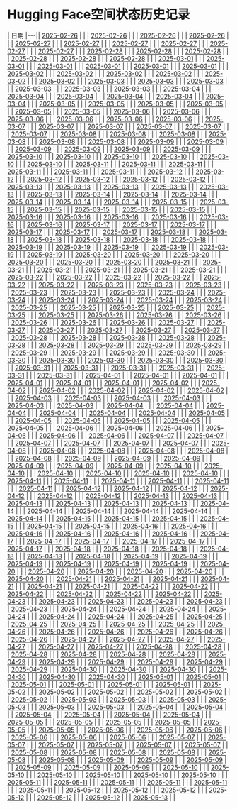 # Hugging Face空间状态历史记录

| 日期 
|---|| [2025-02-26](https://github.com/ixmust/spaces-keep/commits/d5b6251a80a552487b2d7ccdd7d08c82960aa567/docs/index.html) |  |
| [2025-02-26](https://github.com/ixmust/spaces-keep/commits/a5976fc430a83c115f388cb45b9cdbac300b9a9e/docs/index.html) |  |
| [2025-02-26](https://github.com/ixmust/spaces-keep/commits/42693466d1b690451670179c2ca18577f687f5d1/docs/index.html) |  |
| [2025-02-26](https://github.com/ixmust/spaces-keep/commits/b7b3fa8c8fca05c8bb32f5ce7f858420e1190235/docs/index.html) |  |
| [2025-02-27](https://github.com/ixmust/spaces-keep/commits/aa7029a00498c7465a0a9bcaaff8bb6c4bbcad1e/docs/index.html) |  |
| [2025-02-27](https://github.com/ixmust/spaces-keep/commits/a84dadc1ded42eb31fe82af9e59ab325e8b69bcf/docs/index.html) |  |
| [2025-02-27](https://github.com/ixmust/spaces-keep/commits/f6a098b542be5dcff5d11da46483be3348e4200f/docs/index.html) |  |
| [2025-02-27](https://github.com/ixmust/spaces-keep/commits/e58b9b545b9edfd0888dc5f021b3ca41d3e54eb5/docs/index.html) |  |
| [2025-02-27](https://github.com/ixmust/spaces-keep/commits/f98a1352f7293589ac2a6f13edaba9a42fa31cfe/docs/index.html) |  |
| [2025-02-27](https://github.com/ixmust/spaces-keep/commits/49ebbdab2e31f2c55447d997bf86f9a828b14c35/docs/index.html) |  |
| [2025-02-28](https://github.com/ixmust/spaces-keep/commits/e5c2f5dd98825397a4adea18907b040cbd76fae7/docs/index.html) |  |
| [2025-02-28](https://github.com/ixmust/spaces-keep/commits/a04b6bc6d195aa08072ab85f6ec001d4a2fe002a/docs/index.html) |  |
| [2025-02-28](https://github.com/ixmust/spaces-keep/commits/10e8a13cb6837ae4a9e697fddedc4b16ce9030ad/docs/index.html) |  |
| [2025-02-28](https://github.com/ixmust/spaces-keep/commits/e20d595f7ac2b10d2e73938f6407400f9886947e/docs/index.html) |  |
| [2025-02-28](https://github.com/ixmust/spaces-keep/commits/4e6dab499adc2e917d43c6112b2234c1fa8a3e4f/docs/index.html) |  |
| [2025-02-28](https://github.com/ixmust/spaces-keep/commits/5ee50d3bb6d5c1b4d57d0e92d1f6303668a1c5cf/docs/index.html) |  |
| [2025-03-01](https://github.com/ixmust/spaces-keep/commits/ca33602b82c749fe074740f879ec4889618b2b25/docs/index.html) |  |
| [2025-03-01](https://github.com/ixmust/spaces-keep/commits/96c99ed19c1bf160e50d7c6f930e7bc99f237b75/docs/index.html) |  |
| [2025-03-01](https://github.com/ixmust/spaces-keep/commits/e44a8f70daf1325bb88dc668096251af2a0be6f8/docs/index.html) |  |
| [2025-03-01](https://github.com/ixmust/spaces-keep/commits/b0b52c1eb800702b5ca8b3f66c599dc2eb3c0e4e/docs/index.html) |  |
| [2025-03-01](https://github.com/ixmust/spaces-keep/commits/d8cb9af303a93dd91ca8ebfbc24221daaf169faa/docs/index.html) |  |
| [2025-03-01](https://github.com/ixmust/spaces-keep/commits/d889e32f7e7a1908e000231d17e63ed6b3527356/docs/index.html) |  |
| [2025-03-02](https://github.com/ixmust/spaces-keep/commits/a9db50729049b35a2c093dcf36e2c6c1ef92ef17/docs/index.html) |  |
| [2025-03-02](https://github.com/ixmust/spaces-keep/commits/74c29a220b9123449e2cf864753f5e68c39092d8/docs/index.html) |  |
| [2025-03-02](https://github.com/ixmust/spaces-keep/commits/91bffefb71bf7dd7a860d436c211f25b252681c6/docs/index.html) |  |
| [2025-03-02](https://github.com/ixmust/spaces-keep/commits/3ac3faee8a7cf25a863f6e2ddf04e0d030840b1a/docs/index.html) |  |
| [2025-03-02](https://github.com/ixmust/spaces-keep/commits/035fc32cf930901d755842ceafdb5be13a11ed22/docs/index.html) |  |
| [2025-03-02](https://github.com/ixmust/spaces-keep/commits/3170097d9102ecca5f5b9354c14ca2d457a79d22/docs/index.html) |  |
| [2025-03-03](https://github.com/ixmust/spaces-keep/commits/f06fd8396e6bf85620654ce57ec44448892ec969/docs/index.html) |  |
| [2025-03-03](https://github.com/ixmust/spaces-keep/commits/e545046f516bf7570a0ccfaa87ff6283f4096e8c/docs/index.html) |  |
| [2025-03-03](https://github.com/ixmust/spaces-keep/commits/eea661352c907668cc2f758ebf81e533a8a9c530/docs/index.html) |  |
| [2025-03-03](https://github.com/ixmust/spaces-keep/commits/e434ebe4e6109007f056725835bf3924887968d6/docs/index.html) |  |
| [2025-03-03](https://github.com/ixmust/spaces-keep/commits/6b7ce179553a2b9d83238151e442aa598adf20bf/docs/index.html) |  |
| [2025-03-03](https://github.com/ixmust/spaces-keep/commits/cf3e0681219a5ebde4d53500d11f96abaf8c1bc5/docs/index.html) |  |
| [2025-03-04](https://github.com/ixmust/spaces-keep/commits/d50a35999239fe451fcffe653768490451fbfdbf/docs/index.html) |  |
| [2025-03-04](https://github.com/ixmust/spaces-keep/commits/dbc1c2f716fa866a7e64ae90e9592a82d8ecb467/docs/index.html) |  |
| [2025-03-04](https://github.com/ixmust/spaces-keep/commits/494d9b45155cb26f821beba62d2287e89a6bfb64/docs/index.html) |  |
| [2025-03-04](https://github.com/ixmust/spaces-keep/commits/1efe79398a2fbdf5ca1ad6f9d6176e0329ee14af/docs/index.html) |  |
| [2025-03-04](https://github.com/ixmust/spaces-keep/commits/d9a72b06cf51ccc21cc1e8fb23afd77450c22ab0/docs/index.html) |  |
| [2025-03-04](https://github.com/ixmust/spaces-keep/commits/32eba2b72a6c2b0f54d5c4ec5b3fcb3874a5d12d/docs/index.html) |  |
| [2025-03-05](https://github.com/ixmust/spaces-keep/commits/e51eee219fbcb737c359e886985de2b2ad1c0534/docs/index.html) |  |
| [2025-03-05](https://github.com/ixmust/spaces-keep/commits/18a42b0b45c8dd4ae04cae00fdf9f98cae297b8d/docs/index.html) |  |
| [2025-03-05](https://github.com/ixmust/spaces-keep/commits/937dedf4ea66e6235f9bb33017b3154193278b29/docs/index.html) |  |
| [2025-03-05](https://github.com/ixmust/spaces-keep/commits/ac98f988f03ade0f507d85b50300806886040f4f/docs/index.html) |  |
| [2025-03-05](https://github.com/ixmust/spaces-keep/commits/8a52ce190ecac1ca227e6c87be4b5260a6de8dd6/docs/index.html) |  |
| [2025-03-05](https://github.com/ixmust/spaces-keep/commits/5f36d28860fa47891ceeb086b1efa29f3c67daa7/docs/index.html) |  |
| [2025-03-06](https://github.com/ixmust/spaces-keep/commits/b636539bf85b39024811b6f894c1b9cb39b9e0ca/docs/index.html) |  |
| [2025-03-06](https://github.com/ixmust/spaces-keep/commits/a2402a8abca20c6481ffdf6fc1e7b441ee37e82f/docs/index.html) |  |
| [2025-03-06](https://github.com/ixmust/spaces-keep/commits/cc7efa5a7c9dc91f63d50f6de92c102a63341c8f/docs/index.html) |  |
| [2025-03-06](https://github.com/ixmust/spaces-keep/commits/c9f70820bc9ee0604a8702f4716fd5789bab88ba/docs/index.html) |  |
| [2025-03-06](https://github.com/ixmust/spaces-keep/commits/035bec1b0f9687e0b25f78b118ac6c9b84106d3d/docs/index.html) |  |
| [2025-03-06](https://github.com/ixmust/spaces-keep/commits/298b67d9f9c4cefea2950555c77917099539eb89/docs/index.html) |  |
| [2025-03-07](https://github.com/ixmust/spaces-keep/commits/751a15f6e9c9efab1f0a79b9f809e97c0a9f8e68/docs/index.html) |  |
| [2025-03-07](https://github.com/ixmust/spaces-keep/commits/0ad8288a534ff2a361f89ed49f1e5e931b70570a/docs/index.html) |  |
| [2025-03-07](https://github.com/ixmust/spaces-keep/commits/ca660f8cf1d46eeb5adc62100170230aeb092190/docs/index.html) |  |
| [2025-03-07](https://github.com/ixmust/spaces-keep/commits/511982fc60193a94787042f836861d2eebd9daba/docs/index.html) |  |
| [2025-03-07](https://github.com/ixmust/spaces-keep/commits/3eed946ce0aac3e765af72bf707f9ec4b5bd5f0d/docs/index.html) |  |
| [2025-03-07](https://github.com/ixmust/spaces-keep/commits/123b57670281486a4dd43f084e67564a444a3f3d/docs/index.html) |  |
| [2025-03-08](https://github.com/ixmust/spaces-keep/commits/3f4835aa093f4d92b7fd364bf12c5f79813f4d9c/docs/index.html) |  |
| [2025-03-08](https://github.com/ixmust/spaces-keep/commits/decdca7e48b32c331cdd817f1258ca2ab78cffa4/docs/index.html) |  |
| [2025-03-08](https://github.com/ixmust/spaces-keep/commits/87b998fc5d680873c5edee122580e0a421091f98/docs/index.html) |  |
| [2025-03-08](https://github.com/ixmust/spaces-keep/commits/1979d5a593f89959cd78888eb489ada1118a19d2/docs/index.html) |  |
| [2025-03-08](https://github.com/ixmust/spaces-keep/commits/ea395a0cef19804b815c5d067c58d44817f8e075/docs/index.html) |  |
| [2025-03-08](https://github.com/ixmust/spaces-keep/commits/63cf371f36cd0bd035354866512d56a4d2edd997/docs/index.html) |  |
| [2025-03-09](https://github.com/ixmust/spaces-keep/commits/b0e47a583b98274605d75551fd7145486353827a/docs/index.html) |  |
| [2025-03-09](https://github.com/ixmust/spaces-keep/commits/fcd954c9bb1ed18f78731480abd97e8ab5d077db/docs/index.html) |  |
| [2025-03-09](https://github.com/ixmust/spaces-keep/commits/a350e668d2cbd9e01234f9c822b9a0d74f6a66e5/docs/index.html) |  |
| [2025-03-09](https://github.com/ixmust/spaces-keep/commits/a27071f5655fe1bf28fa664ca1c1ad1a341a83b4/docs/index.html) |  |
| [2025-03-09](https://github.com/ixmust/spaces-keep/commits/98f9da26acac45c7fb3cdbb617c2d251cee65623/docs/index.html) |  |
| [2025-03-09](https://github.com/ixmust/spaces-keep/commits/4261cba6a4fc628b9b0c8a3d56925f08b6acf7c3/docs/index.html) |  |
| [2025-03-10](https://github.com/ixmust/spaces-keep/commits/ddddd9e4bdc36a42ab5faf90af03632bdfcb9fd3/docs/index.html) |  |
| [2025-03-10](https://github.com/ixmust/spaces-keep/commits/e1f9cae68b103108388de59d346e7308a74bc040/docs/index.html) |  |
| [2025-03-10](https://github.com/ixmust/spaces-keep/commits/90749b690f5b25460c3cb9d2c4ddfcda6c83f9b6/docs/index.html) |  |
| [2025-03-10](https://github.com/ixmust/spaces-keep/commits/eba9a43654d18f43149e6868ef827e19c9c5b2fa/docs/index.html) |  |
| [2025-03-10](https://github.com/ixmust/spaces-keep/commits/4e44b4703b43e0128f3c0526cb703afbe65d8cf7/docs/index.html) |  |
| [2025-03-10](https://github.com/ixmust/spaces-keep/commits/3a75527055e09d19fc80999e039414d1333781bd/docs/index.html) |  |
| [2025-03-11](https://github.com/ixmust/spaces-keep/commits/655ab6e72cacca91e6a9365ec3ba3469b80381df/docs/index.html) |  |
| [2025-03-11](https://github.com/ixmust/spaces-keep/commits/7e1f302e91715259d6b4fc54f247777dc0ee857f/docs/index.html) |  |
| [2025-03-11](https://github.com/ixmust/spaces-keep/commits/5c03561ff0d5e22314051e55c95e7b5e0132145d/docs/index.html) |  |
| [2025-03-11](https://github.com/ixmust/spaces-keep/commits/4d875e82f99bbdf1fce240c0a6c8d0f6fdc15232/docs/index.html) |  |
| [2025-03-11](https://github.com/ixmust/spaces-keep/commits/23b6f353d6fc7d24d12b8246f1b8084e3d91a802/docs/index.html) |  |
| [2025-03-11](https://github.com/ixmust/spaces-keep/commits/dd9adb70ee81916e959943c00d3da85370c18ef1/docs/index.html) |  |
| [2025-03-12](https://github.com/ixmust/spaces-keep/commits/999829805d40390b934c82b7ed6f9876b3003a48/docs/index.html) |  |
| [2025-03-12](https://github.com/ixmust/spaces-keep/commits/a1a5e657fd45b677d4d186d731501ddb4c61fb02/docs/index.html) |  |
| [2025-03-12](https://github.com/ixmust/spaces-keep/commits/e9fe1b00a30a6a950adea065405c61468003c12f/docs/index.html) |  |
| [2025-03-12](https://github.com/ixmust/spaces-keep/commits/2c1246d7dd8cc88c1dc002c5cd4e1bfeadb56a4b/docs/index.html) |  |
| [2025-03-12](https://github.com/ixmust/spaces-keep/commits/8c5fbcefd32ae0a6a5d8b61bc51088640cd78ea5/docs/index.html) |  |
| [2025-03-12](https://github.com/ixmust/spaces-keep/commits/a2cc855e14402674e5fd56aa1dff12e2ba92d2c2/docs/index.html) |  |
| [2025-03-13](https://github.com/ixmust/spaces-keep/commits/4aa49c417df1ecea8894ed084c4e3093885201df/docs/index.html) |  |
| [2025-03-13](https://github.com/ixmust/spaces-keep/commits/4e2acd66fa54a244e265b1a33f38465f6b9906a1/docs/index.html) |  |
| [2025-03-13](https://github.com/ixmust/spaces-keep/commits/73d0fb890a910dfb62bc56b896d2a278dd29520a/docs/index.html) |  |
| [2025-03-13](https://github.com/ixmust/spaces-keep/commits/9516a598943eea8f035c75ac45e409bb84b83329/docs/index.html) |  |
| [2025-03-13](https://github.com/ixmust/spaces-keep/commits/ed3398cc571dfbafed59f0b5a966b33b75715fb2/docs/index.html) |  |
| [2025-03-13](https://github.com/ixmust/spaces-keep/commits/d1b4ff694b36dd989e3b2c1c9616d1f86d768f81/docs/index.html) |  |
| [2025-03-14](https://github.com/ixmust/spaces-keep/commits/9789edad530b848caacdd9653921074baf4edc14/docs/index.html) |  |
| [2025-03-14](https://github.com/ixmust/spaces-keep/commits/a0e8121efd122d039b7002f3fd6e1e83d71c3460/docs/index.html) |  |
| [2025-03-14](https://github.com/ixmust/spaces-keep/commits/c45d6d360029b771189b8cf55632dd4ab824df35/docs/index.html) |  |
| [2025-03-14](https://github.com/ixmust/spaces-keep/commits/c20fce215bfde83b5de73e02c2e6bcfc98f64930/docs/index.html) |  |
| [2025-03-14](https://github.com/ixmust/spaces-keep/commits/ccc470f47c9bd09b07bc93366953f7db129027c0/docs/index.html) |  |
| [2025-03-14](https://github.com/ixmust/spaces-keep/commits/51924efe07c3f4f4067efc55dc8ad6bca9c78e4c/docs/index.html) |  |
| [2025-03-15](https://github.com/ixmust/spaces-keep/commits/b9d488409f7db727e0d85a154d97b0b7af813b6e/docs/index.html) |  |
| [2025-03-15](https://github.com/ixmust/spaces-keep/commits/a138ad9f0213a42a55c29974894b6f48b783fa5c/docs/index.html) |  |
| [2025-03-15](https://github.com/ixmust/spaces-keep/commits/0868c6b82857e535a587d2020be10a6f395c838c/docs/index.html) |  |
| [2025-03-15](https://github.com/ixmust/spaces-keep/commits/61b5c64fa1eb87ba43f7b13a28690ab17cfacafe/docs/index.html) |  |
| [2025-03-15](https://github.com/ixmust/spaces-keep/commits/b64d049d5d147986a558311066422685311198ac/docs/index.html) |  |
| [2025-03-15](https://github.com/ixmust/spaces-keep/commits/b54c07fcad33654b63be9ac47aafaf1c94a62907/docs/index.html) |  |
| [2025-03-16](https://github.com/ixmust/spaces-keep/commits/9c6d0088901d2a58614df31d7d1167b7bc54acd2/docs/index.html) |  |
| [2025-03-16](https://github.com/ixmust/spaces-keep/commits/cc9ee8b7e9af0b959287af5dbd874c81e9ad1fc1/docs/index.html) |  |
| [2025-03-16](https://github.com/ixmust/spaces-keep/commits/077a396e5f1cdeedf3bc4f37d56a7c1b3108c244/docs/index.html) |  |
| [2025-03-16](https://github.com/ixmust/spaces-keep/commits/7f6c3a4d98e017c51b9de514250bb890114b7066/docs/index.html) |  |
| [2025-03-16](https://github.com/ixmust/spaces-keep/commits/615fe6766b1d33f04a784609fe1b36c9f54423d6/docs/index.html) |  |
| [2025-03-16](https://github.com/ixmust/spaces-keep/commits/cb623f866d912bec66590774b3b1462630203e73/docs/index.html) |  |
| [2025-03-17](https://github.com/ixmust/spaces-keep/commits/3b8790bf8b343d50ab7e4261eb77586888591b1a/docs/index.html) |  |
| [2025-03-17](https://github.com/ixmust/spaces-keep/commits/c94e5f5c74233482751ef399d073a5bf6920921b/docs/index.html) |  |
| [2025-03-17](https://github.com/ixmust/spaces-keep/commits/ea4e9055b2f3c03071d4352d5457369c27d0e849/docs/index.html) |  |
| [2025-03-17](https://github.com/ixmust/spaces-keep/commits/3c90cd0e162e49755b89bbd58ba5992ba81c9824/docs/index.html) |  |
| [2025-03-17](https://github.com/ixmust/spaces-keep/commits/26660db08da5b55634a12e23f7fdf7e4118214d5/docs/index.html) |  |
| [2025-03-17](https://github.com/ixmust/spaces-keep/commits/44f0d2850a9665b27f764431c82905e915ab0c27/docs/index.html) |  |
| [2025-03-18](https://github.com/ixmust/spaces-keep/commits/0f3b63300fbdf112ff2acd4a87b7e25340c96d42/docs/index.html) |  |
| [2025-03-18](https://github.com/ixmust/spaces-keep/commits/e90b4e12a389615e2df6b3fce7d0355e97e4bee4/docs/index.html) |  |
| [2025-03-18](https://github.com/ixmust/spaces-keep/commits/c8d63329eed1edc02f28f167e12ec2d09b21ee8b/docs/index.html) |  |
| [2025-03-18](https://github.com/ixmust/spaces-keep/commits/65dd989836cc1872f105ccf53a6654e92d9fb46e/docs/index.html) |  |
| [2025-03-18](https://github.com/ixmust/spaces-keep/commits/f2e8639b37e037b62c8d28bee972b5f94ff18b65/docs/index.html) |  |
| [2025-03-18](https://github.com/ixmust/spaces-keep/commits/d7e5a5168c90e589e8ac467ca5f607f9c252b505/docs/index.html) |  |
| [2025-03-19](https://github.com/ixmust/spaces-keep/commits/3c9d35872e0b18ed0ec92328fbd17055688c3fe4/docs/index.html) |  |
| [2025-03-19](https://github.com/ixmust/spaces-keep/commits/28e6a448ca400eade9317d37ed8f842e56f1b91f/docs/index.html) |  |
| [2025-03-19](https://github.com/ixmust/spaces-keep/commits/7699b64738773e496d1791d37041af8877676d79/docs/index.html) |  |
| [2025-03-19](https://github.com/ixmust/spaces-keep/commits/a95470d8778c2f41a7c9d9052c89406307b223ed/docs/index.html) |  |
| [2025-03-19](https://github.com/ixmust/spaces-keep/commits/d3c4c222f7bd3a61440bf55dd3b1b3283d30f0a6/docs/index.html) |  |
| [2025-03-19](https://github.com/ixmust/spaces-keep/commits/bc4476e8a60fe535fe0711597473c92d1d5c59a6/docs/index.html) |  |
| [2025-03-20](https://github.com/ixmust/spaces-keep/commits/5ea45df5bf7e0e5ccbbea8e49dd161abf7eea436/docs/index.html) |  |
| [2025-03-20](https://github.com/ixmust/spaces-keep/commits/f9d52ded542640ae364d7b97feaec16ddfbd7524/docs/index.html) |  |
| [2025-03-20](https://github.com/ixmust/spaces-keep/commits/bbef5f0edf845cad767132618da4d6eff821aa6a/docs/index.html) |  |
| [2025-03-20](https://github.com/ixmust/spaces-keep/commits/d30fec03f96367bbb0b55520ce7d9eb507fb2b2c/docs/index.html) |  |
| [2025-03-20](https://github.com/ixmust/spaces-keep/commits/ba6fe9937a0b758f09685144ac303188d49b7b11/docs/index.html) |  |
| [2025-03-20](https://github.com/ixmust/spaces-keep/commits/e5d5a4010b404a482a44e9201fbf47f24bb6f0aa/docs/index.html) |  |
| [2025-03-21](https://github.com/ixmust/spaces-keep/commits/1d8101ffab121524be9ee41d58d7e1fead5a891d/docs/index.html) |  |
| [2025-03-21](https://github.com/ixmust/spaces-keep/commits/83aecc5518e3f4e6ce024dd2d66d5b9f780ed16a/docs/index.html) |  |
| [2025-03-21](https://github.com/ixmust/spaces-keep/commits/bb33852ac5fd054ab0f140f5c18116457f3afd33/docs/index.html) |  |
| [2025-03-21](https://github.com/ixmust/spaces-keep/commits/6aeefcfe013fa50ababe60ff663eef0fd26d2ff0/docs/index.html) |  |
| [2025-03-21](https://github.com/ixmust/spaces-keep/commits/a97d301e8327c5e3082358743e97884b614e039a/docs/index.html) |  |
| [2025-03-21](https://github.com/ixmust/spaces-keep/commits/382a5f93ce9c348bed857d8398bafc276e802489/docs/index.html) |  |
| [2025-03-22](https://github.com/ixmust/spaces-keep/commits/7b2ffd3783698f44b38a37fa2f0da66c0716a94e/docs/index.html) |  |
| [2025-03-22](https://github.com/ixmust/spaces-keep/commits/28c8dc26bb9f064066b175284762359cd38f6367/docs/index.html) |  |
| [2025-03-22](https://github.com/ixmust/spaces-keep/commits/b0a322ae485502dc7455042e2afe100012478ada/docs/index.html) |  |
| [2025-03-22](https://github.com/ixmust/spaces-keep/commits/f4301e5837dfeab7da26b435c2899228b9fc4cd0/docs/index.html) |  |
| [2025-03-22](https://github.com/ixmust/spaces-keep/commits/fb70a89e2666db389d84ecccb5507e6634cf0eff/docs/index.html) |  |
| [2025-03-22](https://github.com/ixmust/spaces-keep/commits/2ee69621c4d8c21b22352f885f1c9fb4becc70ae/docs/index.html) |  |
| [2025-03-23](https://github.com/ixmust/spaces-keep/commits/55df0b79a06682201623e64a757f0f6bdb952352/docs/index.html) |  |
| [2025-03-23](https://github.com/ixmust/spaces-keep/commits/32458d1adff70469cbcdcc646a3ecaed0a54dd00/docs/index.html) |  |
| [2025-03-23](https://github.com/ixmust/spaces-keep/commits/222efc3ed3a9e6a8185c920cefc289e6bd0d813c/docs/index.html) |  |
| [2025-03-23](https://github.com/ixmust/spaces-keep/commits/0ae02dc2df44f7e511db9aa415c44b00eee01d4b/docs/index.html) |  |
| [2025-03-23](https://github.com/ixmust/spaces-keep/commits/15a8a1bd7c07b70e18faf196f33b73652b7759b0/docs/index.html) |  |
| [2025-03-23](https://github.com/ixmust/spaces-keep/commits/55b97ac2c0efba51a0f49dc669514d697a8f1eee/docs/index.html) |  |
| [2025-03-24](https://github.com/ixmust/spaces-keep/commits/845ba64d2b1f859ee2b4e86dc6993e50b5f59c03/docs/index.html) |  |
| [2025-03-24](https://github.com/ixmust/spaces-keep/commits/329437c58d3a8520e711bf58fc98f9457df10d7e/docs/index.html) |  |
| [2025-03-24](https://github.com/ixmust/spaces-keep/commits/0d6b2a56f6ef9ec171b552d210a4660f4827b817/docs/index.html) |  |
| [2025-03-24](https://github.com/ixmust/spaces-keep/commits/7ce56c366ff48835ecd3ebc0f7919d3baae205f7/docs/index.html) |  |
| [2025-03-24](https://github.com/ixmust/spaces-keep/commits/57656216dcf83398aa934b3272b8b028bb864b65/docs/index.html) |  |
| [2025-03-24](https://github.com/ixmust/spaces-keep/commits/56d2ff747c281e0f6eb51dec66dfc3302f2bf6c3/docs/index.html) |  |
| [2025-03-25](https://github.com/ixmust/spaces-keep/commits/706985c8a5b3c4a09991428a4a649e8beedac4a6/docs/index.html) |  |
| [2025-03-25](https://github.com/ixmust/spaces-keep/commits/a995101482eb8632f964636603b5e908bcf1ebb0/docs/index.html) |  |
| [2025-03-25](https://github.com/ixmust/spaces-keep/commits/65d783bfbae24482f998428ae2975059d9d55bee/docs/index.html) |  |
| [2025-03-25](https://github.com/ixmust/spaces-keep/commits/735a5faca3b1c45ff44a6d43f1d48f7579bd081b/docs/index.html) |  |
| [2025-03-25](https://github.com/ixmust/spaces-keep/commits/4fe9187909ab2abfdd63b58a6dba94e5246b2aee/docs/index.html) |  |
| [2025-03-25](https://github.com/ixmust/spaces-keep/commits/a3673d927e9443e810c0461fbc27485d6afdd3a5/docs/index.html) |  |
| [2025-03-26](https://github.com/ixmust/spaces-keep/commits/20d7e62496125de799413aa16d65e8242528db1f/docs/index.html) |  |
| [2025-03-26](https://github.com/ixmust/spaces-keep/commits/0bb877d5dc59755fee016c263639f910d7287927/docs/index.html) |  |
| [2025-03-26](https://github.com/ixmust/spaces-keep/commits/a6fdf86f6edae48cdef4b93e3159315af5e99f94/docs/index.html) |  |
| [2025-03-26](https://github.com/ixmust/spaces-keep/commits/118a91f3556f877f91692692f83a1c70f206a15b/docs/index.html) |  |
| [2025-03-26](https://github.com/ixmust/spaces-keep/commits/f44e1256bd73f133650b35e5648d21b1b34ddf01/docs/index.html) |  |
| [2025-03-26](https://github.com/ixmust/spaces-keep/commits/b71c5cbafaac7998486477714a579896c4f7065c/docs/index.html) |  |
| [2025-03-27](https://github.com/ixmust/spaces-keep/commits/de525edbee0e76d5e72eb05fdd759263e2fbdc01/docs/index.html) |  |
| [2025-03-27](https://github.com/ixmust/spaces-keep/commits/1446360aba215f8168ca08543ffdb31b0d09f1ae/docs/index.html) |  |
| [2025-03-27](https://github.com/ixmust/spaces-keep/commits/5628d1e5512d88baf0e14320b7d597e4dd4cafeb/docs/index.html) |  |
| [2025-03-27](https://github.com/ixmust/spaces-keep/commits/080f88b6f07072c82e6903725c19f94ac77726a6/docs/index.html) |  |
| [2025-03-27](https://github.com/ixmust/spaces-keep/commits/3b541ae26cb33d39b29ed9a1814579404f3328b6/docs/index.html) |  |
| [2025-03-27](https://github.com/ixmust/spaces-keep/commits/a21a83d60324bc588b06cf9ecc067a5868c35a71/docs/index.html) |  |
| [2025-03-28](https://github.com/ixmust/spaces-keep/commits/4c8a6c133b6200cccf439c59d67484f6d379dbf5/docs/index.html) |  |
| [2025-03-28](https://github.com/ixmust/spaces-keep/commits/44c2a72fcb61bb0f657804d5a495eb512d9db6ee/docs/index.html) |  |
| [2025-03-28](https://github.com/ixmust/spaces-keep/commits/848ea06af28702b34338c316da3b10a88ee68f59/docs/index.html) |  |
| [2025-03-28](https://github.com/ixmust/spaces-keep/commits/876bede7c2efc136a09d7c65c8c10aae7608c22b/docs/index.html) |  |
| [2025-03-28](https://github.com/ixmust/spaces-keep/commits/5b205327748d9b038d5bd76ff11441a576dceaf3/docs/index.html) |  |
| [2025-03-28](https://github.com/ixmust/spaces-keep/commits/3da8e7dc00db89b3519866065450e8fce6e8c8a6/docs/index.html) |  |
| [2025-03-29](https://github.com/ixmust/spaces-keep/commits/3586bcf207a2ce5fa7d1c4caf1600d8d516e7d4e/docs/index.html) |  |
| [2025-03-29](https://github.com/ixmust/spaces-keep/commits/de2abc8d2505f34d559a802956c634e3077f4b92/docs/index.html) |  |
| [2025-03-29](https://github.com/ixmust/spaces-keep/commits/f18dbef183d87b8b191e8da108ab2e35ced30c03/docs/index.html) |  |
| [2025-03-29](https://github.com/ixmust/spaces-keep/commits/83b9345494876f64249c5ddfca2feae6df755f59/docs/index.html) |  |
| [2025-03-29](https://github.com/ixmust/spaces-keep/commits/c02bafdb72ca5c285c36ec2325b59e069baad2e4/docs/index.html) |  |
| [2025-03-29](https://github.com/ixmust/spaces-keep/commits/6d1ee52f3cc19704f3818724cd356b853257793f/docs/index.html) |  |
| [2025-03-30](https://github.com/ixmust/spaces-keep/commits/3bb63303365cd2bca65b214d5a73664edd420491/docs/index.html) |  |
| [2025-03-30](https://github.com/ixmust/spaces-keep/commits/74169056ac718041078c2b24ed91374b4a402b95/docs/index.html) |  |
| [2025-03-30](https://github.com/ixmust/spaces-keep/commits/56fc8cbd4f9394db593ed41ebe452a2d131a256c/docs/index.html) |  |
| [2025-03-30](https://github.com/ixmust/spaces-keep/commits/3908368f921e99ad07432c16d5b25df44e6090b7/docs/index.html) |  |
| [2025-03-30](https://github.com/ixmust/spaces-keep/commits/fd4c5709f500031a356ba382ab652775a12ab904/docs/index.html) |  |
| [2025-03-30](https://github.com/ixmust/spaces-keep/commits/ec977c3458c08be9d579363cc0535d253357ffd7/docs/index.html) |  |
| [2025-03-31](https://github.com/ixmust/spaces-keep/commits/3d606786ec7040d060797c93f5793a3b2b3632ca/docs/index.html) |  |
| [2025-03-31](https://github.com/ixmust/spaces-keep/commits/4cddc76668a71200cab334473fa56d934eea55f5/docs/index.html) |  |
| [2025-03-31](https://github.com/ixmust/spaces-keep/commits/d4bcf110e54ba8bceb16f7ae6dd005a79dc2ab39/docs/index.html) |  |
| [2025-03-31](https://github.com/ixmust/spaces-keep/commits/2e1cfbfcb2dccdb1a2a75be7de6f2c1b13c4fd7e/docs/index.html) |  |
| [2025-03-31](https://github.com/ixmust/spaces-keep/commits/5c1e0c8db1a5cf736081bcfc8d1bfc470c571eb6/docs/index.html) |  |
| [2025-03-31](https://github.com/ixmust/spaces-keep/commits/671853143d27a8776f4ad6adad7d2fb1bbf552f9/docs/index.html) |  |
| [2025-04-01](https://github.com/ixmust/spaces-keep/commits/18d7dc5752a177c26bccf3f0d755d278a38b1845/docs/index.html) |  |
| [2025-04-01](https://github.com/ixmust/spaces-keep/commits/aae240c068ae25765f6d6b6f737e54cfcdb9ce94/docs/index.html) |  |
| [2025-04-01](https://github.com/ixmust/spaces-keep/commits/8104b343ba27051dc32ec58899904e29e850974d/docs/index.html) |  |
| [2025-04-01](https://github.com/ixmust/spaces-keep/commits/804350f055cb963ab0c72efe4dbcceb027ee1dd8/docs/index.html) |  |
| [2025-04-01](https://github.com/ixmust/spaces-keep/commits/944affe74506a5d0c1cb8dbbb8e578d17080b0d9/docs/index.html) |  |
| [2025-04-01](https://github.com/ixmust/spaces-keep/commits/6d47974d12e7c7e5b817b067a487d5786b9da75b/docs/index.html) |  |
| [2025-04-02](https://github.com/ixmust/spaces-keep/commits/27fe09bfd19e9d466ab322f511d7ac22534e394a/docs/index.html) |  |
| [2025-04-02](https://github.com/ixmust/spaces-keep/commits/c35c40a083aaf9617914d788bdfae58a05b103fc/docs/index.html) |  |
| [2025-04-02](https://github.com/ixmust/spaces-keep/commits/001fbd72644c2f75df6fc4ac0b1ba1d7d681a90e/docs/index.html) |  |
| [2025-04-02](https://github.com/ixmust/spaces-keep/commits/4fff63f397bbc366e8db049ab4a37b1c311fff3a/docs/index.html) |  |
| [2025-04-02](https://github.com/ixmust/spaces-keep/commits/beaa17fcbcaf1e2668d9bb1f8347d45ca4ed7e7b/docs/index.html) |  |
| [2025-04-02](https://github.com/ixmust/spaces-keep/commits/bbb45dd77a0de73c209ba57f59c427645f65e78d/docs/index.html) |  |
| [2025-04-03](https://github.com/ixmust/spaces-keep/commits/7a1ad3ef799be9c2bd6b908a3852b6ebf94a86ab/docs/index.html) |  |
| [2025-04-03](https://github.com/ixmust/spaces-keep/commits/023e6078b3e668f52040031903380591896d6108/docs/index.html) |  |
| [2025-04-03](https://github.com/ixmust/spaces-keep/commits/3c4bcf3b617aebd9f38422fe3d9902a58f6032b1/docs/index.html) |  |
| [2025-04-03](https://github.com/ixmust/spaces-keep/commits/c464562a8507c046ad02f3ca4ec235b8cfbb2880/docs/index.html) |  |
| [2025-04-03](https://github.com/ixmust/spaces-keep/commits/7e5525fa4778ce31ffae7632ba80003054bd740b/docs/index.html) |  |
| [2025-04-03](https://github.com/ixmust/spaces-keep/commits/4a6ce139f0d2bbeeef1059bd8ae7762c8f03d259/docs/index.html) |  |
| [2025-04-04](https://github.com/ixmust/spaces-keep/commits/1c2b2b6b6a36ceb97fd2a9c7dd8d2a45f60c8eb7/docs/index.html) |  |
| [2025-04-04](https://github.com/ixmust/spaces-keep/commits/045916c92fa58ae65aa97c564180d551c95c9a54/docs/index.html) |  |
| [2025-04-04](https://github.com/ixmust/spaces-keep/commits/2f16e7ec4aaf16ec27b8fb6bc568dd9cf29c9596/docs/index.html) |  |
| [2025-04-04](https://github.com/ixmust/spaces-keep/commits/3ee9db746f3ca0a81a4cf3975476a82bf6d81129/docs/index.html) |  |
| [2025-04-04](https://github.com/ixmust/spaces-keep/commits/d2e0be3d7f2e179def75356231b414a895066ec5/docs/index.html) |  |
| [2025-04-04](https://github.com/ixmust/spaces-keep/commits/54615243f61a601bd25f86fa00ce7a0660463efc/docs/index.html) |  |
| [2025-04-05](https://github.com/ixmust/spaces-keep/commits/5ef31e20c7471ae75fd142492629bd589a51bcd4/docs/index.html) |  |
| [2025-04-05](https://github.com/ixmust/spaces-keep/commits/07586a4a401f8195486859cd1e31d194d1f2d5ce/docs/index.html) |  |
| [2025-04-05](https://github.com/ixmust/spaces-keep/commits/995c255a7fb2e5359509c04054ed445a2ab216ee/docs/index.html) |  |
| [2025-04-05](https://github.com/ixmust/spaces-keep/commits/69e33008ec4831c3b57d7ba91f8722bc07eff155/docs/index.html) |  |
| [2025-04-05](https://github.com/ixmust/spaces-keep/commits/79a4ecb76e69a1b63ec9e0db84fd6c47c537c91c/docs/index.html) |  |
| [2025-04-05](https://github.com/ixmust/spaces-keep/commits/c2b09c08c83c717142a4b790b8feb38ef1a0b324/docs/index.html) |  |
| [2025-04-06](https://github.com/ixmust/spaces-keep/commits/2a9c28d5f1a6e263df91c01ca97bda1cbb4deb62/docs/index.html) |  |
| [2025-04-06](https://github.com/ixmust/spaces-keep/commits/85aba3ea2f5b89a1a74d8041b67372c749fd7589/docs/index.html) |  |
| [2025-04-06](https://github.com/ixmust/spaces-keep/commits/3f777b8f4ab803cb4afd36fff422a318b5735f11/docs/index.html) |  |
| [2025-04-06](https://github.com/ixmust/spaces-keep/commits/7854e27755d86e6721b33ae17d46d7db68e29329/docs/index.html) |  |
| [2025-04-06](https://github.com/ixmust/spaces-keep/commits/66a6da1c724ce1bf91831bd5db539c1c259ebf33/docs/index.html) |  |
| [2025-04-06](https://github.com/ixmust/spaces-keep/commits/ff968dfe20188a875c7845d558c7738c3719250d/docs/index.html) |  |
| [2025-04-07](https://github.com/ixmust/spaces-keep/commits/ebd5e3fabb48006f7146a2bc0b6064a6adc94af9/docs/index.html) |  |
| [2025-04-07](https://github.com/ixmust/spaces-keep/commits/6513ead4939a1b708403aba5dd9af565325ed6a7/docs/index.html) |  |
| [2025-04-07](https://github.com/ixmust/spaces-keep/commits/45e8e4e45010fbe4321b8c2f4e5960a525baee6f/docs/index.html) |  |
| [2025-04-07](https://github.com/ixmust/spaces-keep/commits/720f85bbfd5167efb6facce2e1fad274df47a9f7/docs/index.html) |  |
| [2025-04-07](https://github.com/ixmust/spaces-keep/commits/a2c78598da13a5715a16aa38b48f4f42ef6a7451/docs/index.html) |  |
| [2025-04-07](https://github.com/ixmust/spaces-keep/commits/10ed8526d2dafdfda9d3f67a16e3895dc24b6e63/docs/index.html) |  |
| [2025-04-08](https://github.com/ixmust/spaces-keep/commits/8dfa6c1981a1fa9cd460d9c003672bda2e05c67c/docs/index.html) |  |
| [2025-04-08](https://github.com/ixmust/spaces-keep/commits/eb5dc4ed6900bc144fedc5fbdb03d0806dd3e7ba/docs/index.html) |  |
| [2025-04-08](https://github.com/ixmust/spaces-keep/commits/c2f3d597036f8a47bf282299465d6545c68bdf45/docs/index.html) |  |
| [2025-04-08](https://github.com/ixmust/spaces-keep/commits/f94d81b26a51e72effdc964a279b7b64873185be/docs/index.html) |  |
| [2025-04-08](https://github.com/ixmust/spaces-keep/commits/0704d9415e7f0413aa91810f2dddda0a14796479/docs/index.html) |  |
| [2025-04-08](https://github.com/ixmust/spaces-keep/commits/c782d83cec432378f57be0f3d6a390824bf22e49/docs/index.html) |  |
| [2025-04-09](https://github.com/ixmust/spaces-keep/commits/0e20d9a305b13821024abaedd056a146701ae7a7/docs/index.html) |  |
| [2025-04-09](https://github.com/ixmust/spaces-keep/commits/bf933e8c36d63280a049925fdc163340eede6ac8/docs/index.html) |  |
| [2025-04-09](https://github.com/ixmust/spaces-keep/commits/db5a7237634ad9e8287f0ce3f0289685ce5a7919/docs/index.html) |  |
| [2025-04-09](https://github.com/ixmust/spaces-keep/commits/270400b9d286c0fdb6b32d1b58465d5588ca2ef8/docs/index.html) |  |
| [2025-04-09](https://github.com/ixmust/spaces-keep/commits/739c63a040dcd700a0361fc2c5a69f09a1ef192c/docs/index.html) |  |
| [2025-04-09](https://github.com/ixmust/spaces-keep/commits/53cfff67f5f0ca07864ab804fdefa398682893af/docs/index.html) |  |
| [2025-04-10](https://github.com/ixmust/spaces-keep/commits/8a24284ec931ebedf7dfae62b29ff0b3e63d4fc0/docs/index.html) |  |
| [2025-04-10](https://github.com/ixmust/spaces-keep/commits/141c8aec19716ec4ba20755b59b1edec6199acd6/docs/index.html) |  |
| [2025-04-10](https://github.com/ixmust/spaces-keep/commits/e8edca44843bd6c14d08970ccd48e72b80f96037/docs/index.html) |  |
| [2025-04-10](https://github.com/ixmust/spaces-keep/commits/6b030a1fb8726eaaf17cf3b95571526d8a9ace12/docs/index.html) |  |
| [2025-04-10](https://github.com/ixmust/spaces-keep/commits/73832c8d81452bcd7ba29223ddd0d4b9fc7dc19f/docs/index.html) |  |
| [2025-04-10](https://github.com/ixmust/spaces-keep/commits/afa6182683b2a50942156edce11e069cd0788b04/docs/index.html) |  |
| [2025-04-11](https://github.com/ixmust/spaces-keep/commits/3d0da8a17174295ff17b74bd6db51710e3113a59/docs/index.html) |  |
| [2025-04-11](https://github.com/ixmust/spaces-keep/commits/0f3c26b93ec1ef49b48f735bef9d8baa2b0d1f2a/docs/index.html) |  |
| [2025-04-11](https://github.com/ixmust/spaces-keep/commits/c7b11574c5cafc6f7ac5c3a1221a3e6953ddccd2/docs/index.html) |  |
| [2025-04-11](https://github.com/ixmust/spaces-keep/commits/fc72e64ee56a16e847fea57c9e759ada5c68fdb6/docs/index.html) |  |
| [2025-04-11](https://github.com/ixmust/spaces-keep/commits/2366cbacefafe09baf67efd819be4825d2290c5e/docs/index.html) |  |
| [2025-04-11](https://github.com/ixmust/spaces-keep/commits/1359e95e2dd560726ebf7b635e9ac75989c1f7f5/docs/index.html) |  |
| [2025-04-12](https://github.com/ixmust/spaces-keep/commits/4545e994a1c5ea6bcc9e3c6881710bc0abdbef00/docs/index.html) |  |
| [2025-04-12](https://github.com/ixmust/spaces-keep/commits/a373ba4adbe3b30b3d1a20d089076dc611c9cc09/docs/index.html) |  |
| [2025-04-12](https://github.com/ixmust/spaces-keep/commits/0258355da91441b4de7262577f68358d581a54fa/docs/index.html) |  |
| [2025-04-12](https://github.com/ixmust/spaces-keep/commits/c3101eed5e047e7a87c840b4d5e87ad5b34be955/docs/index.html) |  |
| [2025-04-12](https://github.com/ixmust/spaces-keep/commits/93f9106fec6570e3ed18ee19aed347ca2160ee80/docs/index.html) |  |
| [2025-04-12](https://github.com/ixmust/spaces-keep/commits/e8993ba60dddcf06e22733618c792060ddbd79eb/docs/index.html) |  |
| [2025-04-13](https://github.com/ixmust/spaces-keep/commits/aeac08c90fcad7f5e3be1baa58375ad7c8c8e64d/docs/index.html) |  |
| [2025-04-13](https://github.com/ixmust/spaces-keep/commits/89023698f5992dd7bdf1bec8e94d7a71f7066651/docs/index.html) |  |
| [2025-04-13](https://github.com/ixmust/spaces-keep/commits/990f41b1e77cc46433d658a22594854d80fc209e/docs/index.html) |  |
| [2025-04-13](https://github.com/ixmust/spaces-keep/commits/491a6bb505e9ab5e52d697c67ea23afbdea7cc1c/docs/index.html) |  |
| [2025-04-13](https://github.com/ixmust/spaces-keep/commits/b51d7624f0a49b0b8da42a415454fcf4a57de171/docs/index.html) |  |
| [2025-04-13](https://github.com/ixmust/spaces-keep/commits/faeceb5233d0d8e8dd8875cd58b2af0c80c4ccee/docs/index.html) |  |
| [2025-04-14](https://github.com/ixmust/spaces-keep/commits/ba4cff5cb09f5ee1049acedc8dadf0708bd9b62c/docs/index.html) |  |
| [2025-04-14](https://github.com/ixmust/spaces-keep/commits/e640e6f2070f3e1b9b9d495aea5dd8ac33dcff61/docs/index.html) |  |
| [2025-04-14](https://github.com/ixmust/spaces-keep/commits/f344f6ab46f4931b07e43934724cae5faed77509/docs/index.html) |  |
| [2025-04-14](https://github.com/ixmust/spaces-keep/commits/eb371ce5954126a7e1cf2c93d8950c4e5e8ee3e2/docs/index.html) |  |
| [2025-04-14](https://github.com/ixmust/spaces-keep/commits/4f03716edbd01461d8b8b8516ebfe6634f762e5d/docs/index.html) |  |
| [2025-04-14](https://github.com/ixmust/spaces-keep/commits/6a2cfeada86faae54ce2eb26db8788a36f7c42f0/docs/index.html) |  |
| [2025-04-15](https://github.com/ixmust/spaces-keep/commits/9a8ced288e7711ed53cdfdf6643a53c00c026db0/docs/index.html) |  |
| [2025-04-15](https://github.com/ixmust/spaces-keep/commits/a133ca8595ade3fac614ae4f329e563d61ae2078/docs/index.html) |  |
| [2025-04-15](https://github.com/ixmust/spaces-keep/commits/c8d1536883d2b155bf03c2403bed449f6dcea6b8/docs/index.html) |  |
| [2025-04-15](https://github.com/ixmust/spaces-keep/commits/6f1bb1eb32c90cecd0cd5d2cb2f835d238e951f8/docs/index.html) |  |
| [2025-04-15](https://github.com/ixmust/spaces-keep/commits/f38b2af7c5dfc847ff1f2de3c4543fffd274e44c/docs/index.html) |  |
| [2025-04-15](https://github.com/ixmust/spaces-keep/commits/cb2e524d062523cbbb107fa287b032ee8b9bda57/docs/index.html) |  |
| [2025-04-16](https://github.com/ixmust/spaces-keep/commits/6eccde8088a229b2fc240ae6ed22e844b6980fdd/docs/index.html) |  |
| [2025-04-16](https://github.com/ixmust/spaces-keep/commits/3d0d5ea589b47240414fb98a3676844cc84c1258/docs/index.html) |  |
| [2025-04-16](https://github.com/ixmust/spaces-keep/commits/5e162fb9a80e2b4098151835cb88d189831acd65/docs/index.html) |  |
| [2025-04-16](https://github.com/ixmust/spaces-keep/commits/a385e46ca5bb13e41adcf2df0e8fe165b936aa3b/docs/index.html) |  |
| [2025-04-16](https://github.com/ixmust/spaces-keep/commits/04a0c8b4720d78661030d531cd126ab448a6a267/docs/index.html) |  |
| [2025-04-16](https://github.com/ixmust/spaces-keep/commits/d67bf0347260af2a482ef42eeda2e80e0c04789c/docs/index.html) |  |
| [2025-04-17](https://github.com/ixmust/spaces-keep/commits/50b289b91d0b8b9805eeceeec4e6f20d9390e032/docs/index.html) |  |
| [2025-04-17](https://github.com/ixmust/spaces-keep/commits/68fb3f0f038fcae302ce6346ec733f6716aa2b26/docs/index.html) |  |
| [2025-04-17](https://github.com/ixmust/spaces-keep/commits/837d4113f584e8eeebbf34b82bfcc4c03498a2ca/docs/index.html) |  |
| [2025-04-17](https://github.com/ixmust/spaces-keep/commits/321bccf973c4179d7b79e4b1b7c1a0adffdefe30/docs/index.html) |  |
| [2025-04-17](https://github.com/ixmust/spaces-keep/commits/ec2a8ad681179406203c7da15b8c84bb73fe50a8/docs/index.html) |  |
| [2025-04-17](https://github.com/ixmust/spaces-keep/commits/f5ceee299369d646dca291f5fe2b039fa92f3cc4/docs/index.html) |  |
| [2025-04-18](https://github.com/ixmust/spaces-keep/commits/7a5fe91ce216fd4db6233b5d48a5e5e9b0145d00/docs/index.html) |  |
| [2025-04-18](https://github.com/ixmust/spaces-keep/commits/11b7586d39075176513cf25de3dc5a5ee961037b/docs/index.html) |  |
| [2025-04-18](https://github.com/ixmust/spaces-keep/commits/7833a1709d8fb17eca0f22e91e92f280d9478a44/docs/index.html) |  |
| [2025-04-18](https://github.com/ixmust/spaces-keep/commits/5e015a129b3438fcb640ebc2e864cf1f98b39eb2/docs/index.html) |  |
| [2025-04-18](https://github.com/ixmust/spaces-keep/commits/59b9adc364ba4c1f69594c5515ea3947bbb9227f/docs/index.html) |  |
| [2025-04-18](https://github.com/ixmust/spaces-keep/commits/78803e6f911eb861a8d47ebf185cfc909259366e/docs/index.html) |  |
| [2025-04-19](https://github.com/ixmust/spaces-keep/commits/5b6d38a28c643c872b8a81ea70b6b7cc6116cae4/docs/index.html) |  |
| [2025-04-19](https://github.com/ixmust/spaces-keep/commits/b4891b8b9d39902687b9733fd6329812dcf0ab98/docs/index.html) |  |
| [2025-04-19](https://github.com/ixmust/spaces-keep/commits/b967c1901b354c93458a64ca5a48bec587b97a16/docs/index.html) |  |
| [2025-04-19](https://github.com/ixmust/spaces-keep/commits/79f83a53dd1a1300f49859015eec7110b57ef1d1/docs/index.html) |  |
| [2025-04-19](https://github.com/ixmust/spaces-keep/commits/397555e809f40961abaac7a0fdb97d6c6a479076/docs/index.html) |  |
| [2025-04-19](https://github.com/ixmust/spaces-keep/commits/0f1dab2134361875c0f5a7436f34986421deaca2/docs/index.html) |  |
| [2025-04-20](https://github.com/ixmust/spaces-keep/commits/86b1a2bf89fa82f5098b10baf6ded61c64d53cd4/docs/index.html) |  |
| [2025-04-20](https://github.com/ixmust/spaces-keep/commits/955cb41f3df2f74d5ee7b1476b3f0809c6cb8b3c/docs/index.html) |  |
| [2025-04-20](https://github.com/ixmust/spaces-keep/commits/061f1d8fdd77e4fc5c8c61d0c3dec9d1a43261d0/docs/index.html) |  |
| [2025-04-20](https://github.com/ixmust/spaces-keep/commits/dbe35fac06b3bcfcd96ea9272e4183878bf72daf/docs/index.html) |  |
| [2025-04-20](https://github.com/ixmust/spaces-keep/commits/16c4a559fd8e464a43ee1d834ec19ff8c326e30a/docs/index.html) |  |
| [2025-04-20](https://github.com/ixmust/spaces-keep/commits/e5427ae8b509e83e37cd1f7287dad20e0420d872/docs/index.html) |  |
| [2025-04-21](https://github.com/ixmust/spaces-keep/commits/db6d31968a752688ad83bb2e6ba7efa68aee6da9/docs/index.html) |  |
| [2025-04-21](https://github.com/ixmust/spaces-keep/commits/66fbe23d1828636d123540d69359e86607d56dc0/docs/index.html) |  |
| [2025-04-21](https://github.com/ixmust/spaces-keep/commits/f7c8f55e2fa30e5ea3cd0693ae66c5bb5543b74b/docs/index.html) |  |
| [2025-04-21](https://github.com/ixmust/spaces-keep/commits/bbb34494d4d0c362d847086cbdfae8a69250cb89/docs/index.html) |  |
| [2025-04-21](https://github.com/ixmust/spaces-keep/commits/c8104e4be8f4d28e54befab1efd675d7cdf840c2/docs/index.html) |  |
| [2025-04-21](https://github.com/ixmust/spaces-keep/commits/64d7c7df59813064d650b0caecca894851948111/docs/index.html) |  |
| [2025-04-22](https://github.com/ixmust/spaces-keep/commits/6235bb12942b2a35da8f02fa64ce03cce87ae832/docs/index.html) |  |
| [2025-04-22](https://github.com/ixmust/spaces-keep/commits/75e1c884b10a311caf6cf2e516be9e89e8e70edf/docs/index.html) |  |
| [2025-04-22](https://github.com/ixmust/spaces-keep/commits/855310bed80c2c1721f225a0ba2b5151c7460504/docs/index.html) |  |
| [2025-04-22](https://github.com/ixmust/spaces-keep/commits/aeb360b5834f7dd483adcf4bcb39c42958464dbe/docs/index.html) |  |
| [2025-04-22](https://github.com/ixmust/spaces-keep/commits/157d9aae9a75474632a3bdea859b4a0cfad10793/docs/index.html) |  |
| [2025-04-22](https://github.com/ixmust/spaces-keep/commits/79979cfccd5599534652a7bf9ce2944773f0d157/docs/index.html) |  |
| [2025-04-23](https://github.com/ixmust/spaces-keep/commits/1b6550a4a54f280420c581de444a7eb97a8bb002/docs/index.html) |  |
| [2025-04-23](https://github.com/ixmust/spaces-keep/commits/eacd12ca44a7c3dab6f556547009cc8c5550faaf/docs/index.html) |  |
| [2025-04-23](https://github.com/ixmust/spaces-keep/commits/0cb11029178e0ed6edf33d131a6ae50aeb63e850/docs/index.html) |  |
| [2025-04-23](https://github.com/ixmust/spaces-keep/commits/d72565f9ba16e3a32be0e779ea483fbdc2cc7470/docs/index.html) |  |
| [2025-04-23](https://github.com/ixmust/spaces-keep/commits/f9cdee3b8f97e4ea2407ca491f8ad747215ad6bc/docs/index.html) |  |
| [2025-04-23](https://github.com/ixmust/spaces-keep/commits/83645488284f8869a8b32f121df7d8956928b489/docs/index.html) |  |
| [2025-04-24](https://github.com/ixmust/spaces-keep/commits/7df16efdd15dfe0b4cbe9da863a25b690b3c693d/docs/index.html) |  |
| [2025-04-24](https://github.com/ixmust/spaces-keep/commits/d3f75bc0002b3a6848be6c5d5aab61727702c8a4/docs/index.html) |  |
| [2025-04-24](https://github.com/ixmust/spaces-keep/commits/5b90b9074b52511151afa0733b06edcc0367b11e/docs/index.html) |  |
| [2025-04-24](https://github.com/ixmust/spaces-keep/commits/d52c4d741202afd20f67be73dfbd330c2e1eb371/docs/index.html) |  |
| [2025-04-24](https://github.com/ixmust/spaces-keep/commits/3f5ef131e523d9c2e5959630d2e127aaccabb666/docs/index.html) |  |
| [2025-04-24](https://github.com/ixmust/spaces-keep/commits/e972217ee83c61a4bfb054d7477f02d1e4a214d1/docs/index.html) |  |
| [2025-04-25](https://github.com/ixmust/spaces-keep/commits/e5f19d171690bb98da1e2532e3da50f9aabda79d/docs/index.html) |  |
| [2025-04-25](https://github.com/ixmust/spaces-keep/commits/0cc2cb7dfe8f4b6c437ac287eb81b163d7fae369/docs/index.html) |  |
| [2025-04-25](https://github.com/ixmust/spaces-keep/commits/ce7b11e3be1c437222c7d2b897139ad97e45830f/docs/index.html) |  |
| [2025-04-25](https://github.com/ixmust/spaces-keep/commits/722dd6f37b903312c1677d9afb1373bda7b83c1c/docs/index.html) |  |
| [2025-04-25](https://github.com/ixmust/spaces-keep/commits/1e2c12f3dd17b39d540b7a9ed385d6842c1d801b/docs/index.html) |  |
| [2025-04-25](https://github.com/ixmust/spaces-keep/commits/91d0f44fc1466277faab5f90ade86f24f2ab426d/docs/index.html) |  |
| [2025-04-26](https://github.com/ixmust/spaces-keep/commits/81abb7fc40b74ab57fefdb876e079c65fb6f3507/docs/index.html) |  |
| [2025-04-26](https://github.com/ixmust/spaces-keep/commits/23340bcd4c5b1b4a5ef4b26db49b68e972b964c9/docs/index.html) |  |
| [2025-04-26](https://github.com/ixmust/spaces-keep/commits/6c37f060f462c60db7ce24cf9394ee82104eecc6/docs/index.html) |  |
| [2025-04-26](https://github.com/ixmust/spaces-keep/commits/e6b867d415629173c94acacd974c9532b66d868c/docs/index.html) |  |
| [2025-04-26](https://github.com/ixmust/spaces-keep/commits/18d1b420d4f9dbb5491ef807f895c694adbd89cf/docs/index.html) |  |
| [2025-04-26](https://github.com/ixmust/spaces-keep/commits/40b7485a0597d2274afd5e951a1eed209fc4c2f7/docs/index.html) |  |
| [2025-04-27](https://github.com/ixmust/spaces-keep/commits/ff4b75c62677e17d7c657c2ec2419792f78db36d/docs/index.html) |  |
| [2025-04-27](https://github.com/ixmust/spaces-keep/commits/1d7add2d389beb7fcb0c81b3bac958531423078b/docs/index.html) |  |
| [2025-04-27](https://github.com/ixmust/spaces-keep/commits/233b715cda50fd52be0b3f04834d249452c67f12/docs/index.html) |  |
| [2025-04-27](https://github.com/ixmust/spaces-keep/commits/1addee7766debc69ba0bca8f8c393990b1898b03/docs/index.html) |  |
| [2025-04-27](https://github.com/ixmust/spaces-keep/commits/db12cd03154f50e4b655ab75c86966d22b278ae7/docs/index.html) |  |
| [2025-04-27](https://github.com/ixmust/spaces-keep/commits/c3e417ceaa9ce83eb6e1937912a50ad9ce82ee4a/docs/index.html) |  |
| [2025-04-28](https://github.com/ixmust/spaces-keep/commits/d6d1dc73330a3f8d75c7bde786a6d691edda11d2/docs/index.html) |  |
| [2025-04-28](https://github.com/ixmust/spaces-keep/commits/ca428ce549b3f4d1c49acbb56ca486d51091f729/docs/index.html) |  |
| [2025-04-28](https://github.com/ixmust/spaces-keep/commits/abc1a7b9ca0b2d0b81997381c44b1e3e116ce03c/docs/index.html) |  |
| [2025-04-28](https://github.com/ixmust/spaces-keep/commits/3db1992949e01e4a19b6bdc64afda65b733d4d96/docs/index.html) |  |
| [2025-04-28](https://github.com/ixmust/spaces-keep/commits/6beeec3a2c30032311befaf87a97b4942ce45850/docs/index.html) |  |
| [2025-04-28](https://github.com/ixmust/spaces-keep/commits/6649a33723de1e354768df82e9ddd06f188e0d3c/docs/index.html) |  |
| [2025-04-29](https://github.com/ixmust/spaces-keep/commits/91044f9bc6cbb949418a9809c44d35da3e0097b8/docs/index.html) |  |
| [2025-04-29](https://github.com/ixmust/spaces-keep/commits/90f188331bb8ec498fc1d5d14dc87ff8d4dbbd1a/docs/index.html) |  |
| [2025-04-29](https://github.com/ixmust/spaces-keep/commits/7e6f406abb22cee085c5bad432779fc731254b75/docs/index.html) |  |
| [2025-04-29](https://github.com/ixmust/spaces-keep/commits/cfb536c3af6b5933fc030a7c97b1a420f1f41176/docs/index.html) |  |
| [2025-04-29](https://github.com/ixmust/spaces-keep/commits/5bda6745355f8e3bde9c5a96c976ee04cdb9ea37/docs/index.html) |  |
| [2025-04-29](https://github.com/ixmust/spaces-keep/commits/c6db34887d6e36e36978eb717052bbdb8f76a847/docs/index.html) |  |
| [2025-04-30](https://github.com/ixmust/spaces-keep/commits/8c5112862d735538139efcf140cd22b6d7c10f6b/docs/index.html) |  |
| [2025-04-30](https://github.com/ixmust/spaces-keep/commits/06631cfa51e31b468df31ed65d9ce676e2033527/docs/index.html) |  |
| [2025-04-30](https://github.com/ixmust/spaces-keep/commits/5cb048d7998f64d406c67c006ebde0776ff0a388/docs/index.html) |  |
| [2025-04-30](https://github.com/ixmust/spaces-keep/commits/a7aaa4f1fd6a143535b74a496e7948606a21e267/docs/index.html) |  |
| [2025-04-30](https://github.com/ixmust/spaces-keep/commits/1f3da8152c1775d2c08c8891d9ab439e04492950/docs/index.html) |  |
| [2025-04-30](https://github.com/ixmust/spaces-keep/commits/4187c6d0ac106e47fab7ff41f08d1600cda4d621/docs/index.html) |  |
| [2025-05-01](https://github.com/ixmust/spaces-keep/commits/9102b81dfd5aa95b38bf9b3c949e791c440f33fc/docs/index.html) |  |
| [2025-05-01](https://github.com/ixmust/spaces-keep/commits/0192a5049085a31ff78a5d777c16e1c62fd687ed/docs/index.html) |  |
| [2025-05-01](https://github.com/ixmust/spaces-keep/commits/4efef638bfee014706446f502fb9bc3ac4ae3387/docs/index.html) |  |
| [2025-05-01](https://github.com/ixmust/spaces-keep/commits/03d06980df7e12d50e1e3f5bfce94fdbf0d6313a/docs/index.html) |  |
| [2025-05-01](https://github.com/ixmust/spaces-keep/commits/f20b0a075d827bc2e7db59140e1e047759c2c7ff/docs/index.html) |  |
| [2025-05-01](https://github.com/ixmust/spaces-keep/commits/53c0574708d0cc5531ca02c15477b62b5e293445/docs/index.html) |  |
| [2025-05-02](https://github.com/ixmust/spaces-keep/commits/32f3264a35614c84e420f9d8d6da13e0f1a81afe/docs/index.html) |  |
| [2025-05-02](https://github.com/ixmust/spaces-keep/commits/2a776bc4e0488fa09752a02af079d1d0b19073b4/docs/index.html) |  |
| [2025-05-02](https://github.com/ixmust/spaces-keep/commits/a3c027b6a0798263e1a210c870cccb03d162148b/docs/index.html) |  |
| [2025-05-02](https://github.com/ixmust/spaces-keep/commits/dfeb5c6da03422be6f444618186eed7637393d91/docs/index.html) |  |
| [2025-05-02](https://github.com/ixmust/spaces-keep/commits/4a1aecc2e34cfd8369527e5ef90e6064fb22b34c/docs/index.html) |  |
| [2025-05-02](https://github.com/ixmust/spaces-keep/commits/8872a7e921fb0304150a4cc2e251e899d411fc9a/docs/index.html) |  |
| [2025-05-03](https://github.com/ixmust/spaces-keep/commits/7ece902c23da26ce3891de93bc8c66426fd21b03/docs/index.html) |  |
| [2025-05-03](https://github.com/ixmust/spaces-keep/commits/5e039ebf872cb28a4522736a2e16e77595437c48/docs/index.html) |  |
| [2025-05-03](https://github.com/ixmust/spaces-keep/commits/4859e08972e497213467779fdab64c9b708f7948/docs/index.html) |  |
| [2025-05-03](https://github.com/ixmust/spaces-keep/commits/d9f5cfaf9e5c7d234c342921f5ae841e1a4b4703/docs/index.html) |  |
| [2025-05-03](https://github.com/ixmust/spaces-keep/commits/01c29841c9087812c37de9991c67761d7267a96b/docs/index.html) |  |
| [2025-05-03](https://github.com/ixmust/spaces-keep/commits/f53ccca600aa7757fb45bae8945a4db8c864301e/docs/index.html) |  |
| [2025-05-04](https://github.com/ixmust/spaces-keep/commits/2c970717dfecd08559f9aa5ca7e0e329ac404daa/docs/index.html) |  |
| [2025-05-04](https://github.com/ixmust/spaces-keep/commits/594af7c11e649b091275841b2e30e668e38166d9/docs/index.html) |  |
| [2025-05-04](https://github.com/ixmust/spaces-keep/commits/a75324c8eeaea52cc3b74090b91e53ea9667b9e3/docs/index.html) |  |
| [2025-05-04](https://github.com/ixmust/spaces-keep/commits/2922767faa16f40a7009b629b4cbdc0d6f4cda24/docs/index.html) |  |
| [2025-05-04](https://github.com/ixmust/spaces-keep/commits/c1c835a3da2a67b8709dc47d204f5ee5f7aa7a5c/docs/index.html) |  |
| [2025-05-04](https://github.com/ixmust/spaces-keep/commits/5b0aca6a1164f877f89d6370e60d6a37a36c0b0f/docs/index.html) |  |
| [2025-05-05](https://github.com/ixmust/spaces-keep/commits/a6e730304606b48ec549cacbb0a0d3dc7da9ab4e/docs/index.html) |  |
| [2025-05-05](https://github.com/ixmust/spaces-keep/commits/ccfeef54dbe0d514a69ce5979c104a0031f1f68d/docs/index.html) |  |
| [2025-05-05](https://github.com/ixmust/spaces-keep/commits/6ca6ebca3b9d71fc9032c7ec380ef69c75724ec9/docs/index.html) |  |
| [2025-05-05](https://github.com/ixmust/spaces-keep/commits/5a0058d82e4992b7f5419c5d2b6d7e08fd379efd/docs/index.html) |  |
| [2025-05-05](https://github.com/ixmust/spaces-keep/commits/581f636c24d4bb9be6abb5cc2e126b2f6a9f173d/docs/index.html) |  |
| [2025-05-05](https://github.com/ixmust/spaces-keep/commits/d25eb13af7f36c02d99c2406b72080f0a75ce836/docs/index.html) |  |
| [2025-05-06](https://github.com/ixmust/spaces-keep/commits/0466c510732002ba41bb2a62fe49f695a0c723f1/docs/index.html) |  |
| [2025-05-06](https://github.com/ixmust/spaces-keep/commits/85cbedff69ca7636d41e938aa56fc53997662695/docs/index.html) |  |
| [2025-05-06](https://github.com/ixmust/spaces-keep/commits/30f32ad3729581c67c10095c3635f26f35754918/docs/index.html) |  |
| [2025-05-06](https://github.com/ixmust/spaces-keep/commits/458176c68830f39aab314f57020e7224b3ddb1f4/docs/index.html) |  |
| [2025-05-06](https://github.com/ixmust/spaces-keep/commits/353cbce8664c5e54230edb146e47aea51787a400/docs/index.html) |  |
| [2025-05-06](https://github.com/ixmust/spaces-keep/commits/7ec80f7a179943c472000e2bf6f77abfc0295eda/docs/index.html) |  |
| [2025-05-07](https://github.com/ixmust/spaces-keep/commits/a48c4624f9d4b21ee47908cf9d62aa5e4099887a/docs/index.html) |  |
| [2025-05-07](https://github.com/ixmust/spaces-keep/commits/0de5006882a777faf404664047fec24b236908dc/docs/index.html) |  |
| [2025-05-07](https://github.com/ixmust/spaces-keep/commits/0ab5c86c16c977b546aebd609518881466b63220/docs/index.html) |  |
| [2025-05-07](https://github.com/ixmust/spaces-keep/commits/30a71b44cfe727212003505ce914dc2b2bdbc24a/docs/index.html) |  |
| [2025-05-07](https://github.com/ixmust/spaces-keep/commits/5ae7fb787df977fc694855f6534aa23b1c5d177c/docs/index.html) |  |
| [2025-05-07](https://github.com/ixmust/spaces-keep/commits/5c2af69d947db16f051c23621eb8d7999152b4a7/docs/index.html) |  |
| [2025-05-08](https://github.com/ixmust/spaces-keep/commits/02d032065153708a2d57e483ed07564858e52fdc/docs/index.html) |  |
| [2025-05-08](https://github.com/ixmust/spaces-keep/commits/53aa86934985954597dfcdd72d46b5dbbb886267/docs/index.html) |  |
| [2025-05-08](https://github.com/ixmust/spaces-keep/commits/c2664bdca06bad55ce2431388193476767660a7a/docs/index.html) |  |
| [2025-05-08](https://github.com/ixmust/spaces-keep/commits/022df13954cc59f847e441f5a0a6f3e7102d9dc1/docs/index.html) |  |
| [2025-05-08](https://github.com/ixmust/spaces-keep/commits/70f9ea432357ba65af81160bb6d906801cd6e18a/docs/index.html) |  |
| [2025-05-08](https://github.com/ixmust/spaces-keep/commits/b2606ffc02da78d76b220e28b7415b7066f74c09/docs/index.html) |  |
| [2025-05-09](https://github.com/ixmust/spaces-keep/commits/afa3102e22257c6a6c0ff3cf352d677163ef9134/docs/index.html) |  |
| [2025-05-09](https://github.com/ixmust/spaces-keep/commits/b73ca30ddf48bf711c0af91b55a1392816b06ea3/docs/index.html) |  |
| [2025-05-09](https://github.com/ixmust/spaces-keep/commits/518491170310be55ba81baa2e202248a170e1b08/docs/index.html) |  |
| [2025-05-09](https://github.com/ixmust/spaces-keep/commits/584f5e5386393987a60447e1f3cbc956dd673d4e/docs/index.html) |  |
| [2025-05-09](https://github.com/ixmust/spaces-keep/commits/3625384a34c5994aefa93d412d5faf3ae0a8cd98/docs/index.html) |  |
| [2025-05-09](https://github.com/ixmust/spaces-keep/commits/f59a380765e95ef8af409e552a2bc968664ccac1/docs/index.html) |  |
| [2025-05-10](https://github.com/ixmust/spaces-keep/commits/0363e1edacbad6fe27bfbc33a326250c18de7a25/docs/index.html) |  |
| [2025-05-10](https://github.com/ixmust/spaces-keep/commits/5a84ae69b711a1357905d1c9ea1530c52a05256d/docs/index.html) |  |
| [2025-05-10](https://github.com/ixmust/spaces-keep/commits/3fb232079621759aeef6337747dba25b9a9ae58d/docs/index.html) |  |
| [2025-05-10](https://github.com/ixmust/spaces-keep/commits/0ed5c4dbf2b4cff72bd06ecc5406b3d802c0f4dc/docs/index.html) |  |
| [2025-05-10](https://github.com/ixmust/spaces-keep/commits/0f1b10ce87227d0ee7e21c4bc7fb72ab7b872ed2/docs/index.html) |  |
| [2025-05-10](https://github.com/ixmust/spaces-keep/commits/7ccb63e303c631fd012a5c36dde2737a61f2ad31/docs/index.html) |  |
| [2025-05-11](https://github.com/ixmust/spaces-keep/commits/5f56da8d9281fd52527e2517214315606470770a/docs/index.html) |  |
| [2025-05-11](https://github.com/ixmust/spaces-keep/commits/1ed76271e87a4bfb928ddcee7ea192f82844e25b/docs/index.html) |  |
| [2025-05-11](https://github.com/ixmust/spaces-keep/commits/9e3f6bbdc2b01d4f4a606753b2958791bf83a87f/docs/index.html) |  |
| [2025-05-11](https://github.com/ixmust/spaces-keep/commits/f7d0fa994ed1fcc69119d1dcc1a3ac7450b846c1/docs/index.html) |  |
| [2025-05-11](https://github.com/ixmust/spaces-keep/commits/7ed74ede6c539970625b397ab154f11a21361f8f/docs/index.html) |  |
| [2025-05-11](https://github.com/ixmust/spaces-keep/commits/b396add2257b2cae6a77a5f2b7849387111007e6/docs/index.html) |  |
| [2025-05-12](https://github.com/ixmust/spaces-keep/commits/fe1dac6af89e6c958f7e007a264d4687d01067aa/docs/index.html) |  |
| [2025-05-12](https://github.com/ixmust/spaces-keep/commits/426ce35670421cf624ce4b2ffe01474f2dbe1f83/docs/index.html) |  |
| [2025-05-12](https://github.com/ixmust/spaces-keep/commits/d2fb47b28333803eebbacf87badec25ae98552b4/docs/index.html) |  |
| [2025-05-12](https://github.com/ixmust/spaces-keep/commits/3f0848359a275ec09f54d64a09993a43c6d80d5b/docs/index.html) |  |
| [2025-05-12](https://github.com/ixmust/spaces-keep/commits/ff0ead778da1085a93a77ebbfda926d26e17674a/docs/index.html) |  |
| [2025-05-12](https://github.com/ixmust/spaces-keep/commits/d87e883942f112391f42afba881623a916cd7b03/docs/index.html) |  |
| [2025-05-13](https://github.com/ixmust/spaces-keep/commits/ae2a86d4a4ae91aba987f4faee0ce77fffec603f/docs/index.html) |  |
